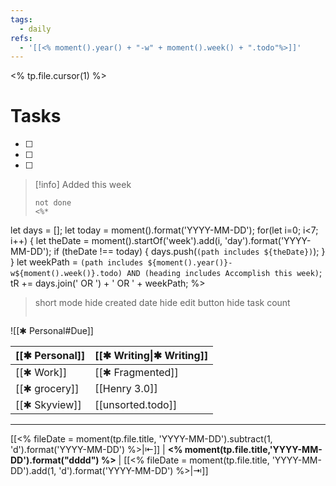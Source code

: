 ```yaml
---
tags:
  - daily
refs:
  - '[[<% moment().year() + "-w" + moment().week() + ".todo"%>]]'
---
```

<% tp.file.cursor(1) %>
















# Tasks

- [ ]
- [ ]
- [ ]




> [!info] Added this week
> ```tasks
> not done
> <%*
  let days = [];
  let today = moment().format('YYYY-MM-DD');
  for(let i=0; i<7; i++) {
    let theDate = moment().startOf('week').add(i, 'day').format('YYYY-MM-DD');
    if (theDate !== today) {
      days.push(`(path includes ${theDate})`);
    }
  }
  let weekPath = `(path includes ${moment().year()}-w${moment().week()}.todo) AND (heading includes Accomplish this week)`;
  tR += days.join(' OR ') + ' OR ' + weekPath;
%>
> short mode
> hide created date
> hide edit button
> hide task count
> ```

![[✱ Personal#Due]]



| [[✱ Personal]] | [[✱ Writing\|✱ Writing]] |
| -------------- | ------------------------ |
| [[✱ Work]]     | [[✱ Fragmented]]         |
| [[✱ grocery]]  | [[Henry 3.0]]            |
| [[✱ Skyview]]  | [[unsorted.todo]]        |
***
[[<% fileDate = moment(tp.file.title, 'YYYY-MM-DD').subtract(1, 'd').format('YYYY-MM-DD') %>|⇤]]  | **<% moment(tp.file.title,'YYYY-MM-DD').format("dddd") %>** | [[<% fileDate = moment(tp.file.title, 'YYYY-MM-DD').add(1, 'd').format('YYYY-MM-DD') %>|⇥]]
